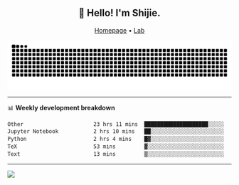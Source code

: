 <h2 align="center">👋 Hello! I'm Shijie.</h2>
<p align="center">
  <a href="https://xu-shi-jie.github.io"> Homepage</a> •
  <a href="https://onodalab.ees.hokudai.ac.jp"> Lab </a>
</p>

![Snake animation](https://github.com/xu-shi-jie/xu-shi-jie/blob/output/github-snake.svg)


-------

📊 **Weekly development breakdown**
<!--START_SECTION:waka-->

```txt
Other                      23 hrs 11 mins  ████████████████████░░░░░   79.73 %
Jupyter Notebook           2 hrs 10 mins   ██░░░░░░░░░░░░░░░░░░░░░░░   07.48 %
Python                     2 hrs 4 mins    █▓░░░░░░░░░░░░░░░░░░░░░░░   07.13 %
TeX                        53 mins         ▓░░░░░░░░░░░░░░░░░░░░░░░░   03.06 %
Text                       13 mins         ▒░░░░░░░░░░░░░░░░░░░░░░░░   00.78 %
```

<!--END_SECTION:waka-->

-------
![](https://komarev.com/ghpvc/?username=xu-shi-jie&style=flat-square&color=blue) 
